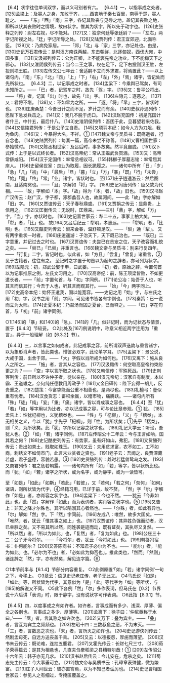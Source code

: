 <!-- { "loadSidebar": true } -->
【6.4】状字往往单词双字，而以义可别者有六。
【6.4.1】一，以指事成之处者。
[125]孟梁上：及寡人之身，东败于齐，……西丧地于秦七百里，南辱于楚，寡人耻之。       ——「东」「西」「南」三字，各记其败丧与见辱之地，盖记其丧败之地，即所以状其丧败时之情境，故曰状字。惟其为状字，所以先于动字也。
[126]史张释之列传：尉左右视，尽不能对。
[127]又：独奈何廷辱张廷尉？——「左右」两字记所视之处，「廷」字记所辱之处。
[128]又陆贾列传：君王宜郊迎，北面称臣。
[129]又：乃病免家居。——「郊」「北」与「家」三字，亦记处也。由是，
[130]史记万石君传云：是时汉方南诛两越，东击朝鲜，北逐匈奴，西伐大宛，中国多事。
[131]又汲郑列传云：公为正卿，上不能褒先帝之功业，下不能抑天下之邪心。
[132]又淮阴侯列传云：当今二王之事，权在足下，足下右投则汉王胜，左投则项王胜。
[133]左传文公七年云：舍适嗣不立而外求君，将焉置此？——以上诸句内，「南」「东」「北」「西」「上」「下」「右」「左」「外」「焉」诸字，皆记处而先所状也。
【6.4.3】二，以记事成之时者。
[134]孟梁下：今乘舆已驾矣，有司未知所之。——「已」者，记驾车之时，故先「驾」字。
[135]又：鲁平公将出。——「将」者，记其「出」时也，故先「出」字。
[136]左隐元：逐恶之。
[137]又：君将不堪。
[138]又：不如早为之所。——「逐」「将」「早」三字，皆状时也。
[139]庄庚桑楚：今吾日计之而不足，岁计之而有余。
[140]史叔孙通列传：愿陛下急发兵击之。
[141]又：我几不脱于虎口。
[142]汉赵充国传：初是充国计者什三，中什五，最后什八。
[143]史淮阴侯列传：吾困于此，旦暮望若来佐我。
[144]又信陵君列传：于是公子立自责。
[145]又项羽本纪：如今人方为刀俎，我为鱼肉。
[146]又：今暴得大名，不祥。①
[147]魏文帝与吴质书：既痛逝者，行自念也。
[148]史陆贾列传：每奏一篇，高帝未尝不称善。
[149]又曹相国世家：参始微时。
[150]又陈丞相世家：及吕后时，事多故矣。然平竟自脱。
[151]汉卜式传：上于是以式终长者。
[152]汉高帝纪：常从王媪武负贳酒。
[153]又：高帝常繇咸阳。
[154]汉于定国传：率常丞相议可。
[155]韩柳子厚墓志铭：率常屈其座人。
[156]史留侯世家：良业为取履，因长跪履之。——诸句中所有「日」「岁」「急」「几」「初」「中」「最后」「旦」「暮」「立」「方」「暴」「既」「行」「未尝」「始」「竟」「终」「常」「业」诸字，皆状时也。
至[157]庄子逍遥游云：然后图南，且适南冥也。——「且」字解如「将」字。
[158]史记冯唐列传：臣父故为代相。——「故」字解如「本」字。「故」得为「本」者，「故」旧也。
[159]汉书赵广汉传云：赵广汉，字子都，涿郡蠡吾人也，故属河间。——此「故」字亦解如「旧」字。
[160]又贾谊传云：天子春秋鼎盛。
[161]又贾捐之传云：显鼎贵，上信用之。
[162]又匡衡传云：无说时，匡鼎来。——三引「鼎」字，解如「方」字，「当」字，亦状时也。
[163]史记晋世家云：犁二十五，事冢上柏大矣。——「犁」者，「比」也。
故[164]又吕后纪云：犁明，孝惠远。——「犁明」者，「比明」也。
[165]又酷吏列传云：梨来会春，温舒顿足叹。——「梨」通「犁」。
又有两字重状一时者。
[166]庄逍遥游：子治天下，天下既已治也。——「既已」二字意重，并记过去之时也。
[167]汉贾谊传：夫尝已在贵宠之位，天子改容而礼貌之矣。——「尝已」「已尝」并重言也。
[168]魏文帝与吴质书：别来行复四年。——「行复」二字，皆记时也，似此者，如「方且」「尝复」「曾复」诸重言，②见于古籍者，往往有之。
至记时之字置于句首以为起句之辞者，亦可列为状字。
[169]左隐元：初，郑武公娶于申，曰武姜。——「初」者，原始之辞，今置句首以为记事推原之例，左氏文习用之。
[170]汉高帝纪：前，陈王项梁皆败，不如更遣长者。——「前」字置句首，与「初」字同例。
[171]论公冶：始吾于人也，听其言而信其行；今吾于人也，听其言而观其行。——「始」「今」两字同上。
[172]史高帝本纪：始怀王遣我，固以能宽容。——史记之用「始」字，与左氏之用「初」字，汉书之用「前」字同，可见诸书皆各有字例也。
[173]秦策：已一说而立为太师。
[174]史夏本纪：乃召汤而囚之夏台，已而释之。——「已」字在句首，与「初」「前」诸字同例。

○1[146]的「暴」和[140]的「急」、[141]的「几」似非记时，而为记状态与情景，置于【6.4.3】节较妥。
○2此处及[167]例说明中，称意义相近两字连用为「重言」，异于一般理解（如【6.3.2】节）。

【6.4.3】三，以言事之如何成者。此记成事之容，前所谓双声迭韵与重言诸字，以为象形肖声者，皆此类也。惟彼必双字，此论单字耳。
[175]孟梁下：景公说，大戒于国，出舍于郊。——「大」字假以肖所戒为如何也。
[176]又离下：施从良人之所之。——「施」者，言其从之容也。
[177]汉汲黯传：何空取高皇帝约束纷更之为？——「空」字以言所取之状也。
[178]又韩信传：军殊死战。
[179]史刺客列传：前日所以不许仲子者，徒以亲在。
[180]汉元帝纪：汉家自有制度，本以霸、王道雑之，奈何纯任德教用周政乎？
[181]又金日磾传：陛下妄得一胡儿，反贵重之。
[182]楚策：今富挚能而公重不相善也，是两尽也。
[183]礼檀弓：壹似重有忧者。
[184]汉食货志：畜积余赢，以稽市物，痛腾跃。——诸句内所有「殊」「徒」「纯」「妄」「重」「痛」诸字，皆以肖成事之容也。
【6.4.4】至「犹」「若」「如」等字用以为比者，亦以记成事之容，可与论比章参观。①
犹。
[185]孟告上：性犹杞柳也，义犹桮桊也。——「性」与「杞柳」，「义」与「桮桊」，本无相关之义，今以「犹」字先乎「杞柳」，则「性」为所状矣；①先乎「桮桊」，则「义」为所状矣。此「犹」字所以记容之状字也。
[186]礼记大学云：听讼，吾犹人也。②
「如」「若」诸字同例。
[187]左传昭公十二年云：今与王言如响，国其若之何？
[188]史记酷吏列传云：有势家，虽有奸如山，弗犯。
[189]又货殖列传云：贵出如粪土，贱取如珠玉。
[190]又云：夫用贫求富，农不如工，工不如商，刺绣文不如倚市门，此言末业贫者之资也。
[191]老子云：吾闻之，良贾深藏若虚，君子盛德，容貌若愚。③
[192]史货殖列传：趋时若猛兽鸷鸟之发。
[193]又商君列传：君之危若朝露。——诸句内所有「如」「若」等字，皆以状所比也。而「犹」「如」「若」诸字之所状，或为名字，或为静字，或为一读皆可。

至「如是」「如此」「如斯」「若此」「若彼」，又「若何」「若之何」「奈何」「如何」诸语，则所状皆为代字，④经籍习用，已详于前，故不赘。
「然」字「尔」字解作「如是」者，亦肖容之状字也。
[194]孟梁下：今也不然。——犹云「今非如此」也。此「然」字解作「如此」而为表词者，实肖容之状字也。⑤
[195]又告上：非天之降才尔殊也，其所以陷溺其心者然也。——「尔殊」者，如此有异也。「尔」解如「然」字。下「然」字同前。
[196]左成八：唯然，故多大国矣。——「唯然」者，犹云「惟其事之如上」也。
[197]汉贾谊传：其异姓负强而动者，汉已幸胜之矣。又不易其所以然，同姓袭是迹而动，既有证矣，其执尽又复然。——「所以然」者，「所以为如此」也，「复然」者，「复为如此」也。
[198]公庄三十二：公子牙今将尔。——「今将尔」者，犹云「今将如此」也。
[199]韩答冯宿书：仆何能尔？
[200]又答陈商书：不知君子必尔为不也。——「能尔」者，「能为如此」也。「必尔为不也」者，「必如此为抑否也」。推此类也，「然而」「然则」诸连辞之「然」字，亦有然矣，解见连字篇。⑥

○1本节前半与【6.1.4】节部分内容重复。
○2此例原置‘「如」「若」诸字同例’一句之下，今移上。
○3章云：语见史记老庄传，老子无此文。
○4马氏说「如是」「如此」等，所状皆为代字，其意似为「是」「此」等代字为「如」等所状，与[185]的解说又不同。
○5此下各例「然」「尔」多作表词，但马氏在【0.2】节界说十六后讲「表词」时，限于静字，没有说状字可作表词。
○6此指【8.3.1】节。

【6.4.5】四，以度事成之有如许者。如许者，言事成而有多少、浅深、厚薄、偏全之各别也。
言事成之多少、厚薄等。
[201]孟离下：徐子曰：‘仲尼亟称于水曰。’——「亟」者，言其称之如许次也。
[202]又万下：叠为宾主。——「叠」者，言互为宾主之频频也。
[203]左昭十四：三数叔鱼之恶，不为末灭。——「三」者，言数恶之次也，「末」者，言所灭之如许也。
[204]史记游侠列传云：然剧孟母死，自远方送丧盖千乘。
[205]又云：以德报怨，厚施而薄望。
[206]汉书朱云传云：既论难，连拄五鹿君。
[207]又霍光传云：长财七尺三寸。
[208]荀子荣辱篇云：是其为相悬也，几直夫刍豢稻梁之县糟糠尔哉！①
[209]左传昭公十六年云：韩子亦无几求。
[210]汉书赵后传云：今儿安在，危杀之矣。
[211]蜀志先主传云：今大事垂可立。
[212]魏文帝与吴质书云：孔璋章表殊健，微为繁富。
[213]庄子人间世云：彼亦直寄焉，以为不知己者诟厉也。
[214]史记曹相国世家云：参见人之有细过，专掩匿覆盖之。
